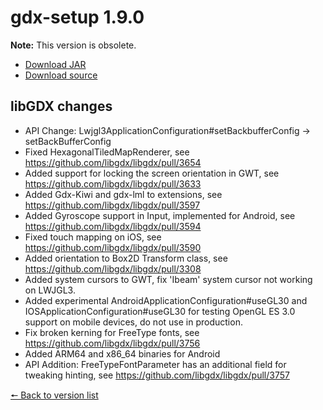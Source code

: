 # gdx-setup 1.9.0

**Note:** This version is obsolete.

* [Download JAR](https://github.com/JavaCakeGames/gdx-setup-archive/raw/main/gdx-setup_1.9.0.jar)
* [Download source](https://github.com/JavaCakeGames/gdx-setup-archive/raw/main/sources/gdx-setup_1.9.0.zip)

## libGDX changes

- API Change: Lwjgl3ApplicationConfiguration#setBackbufferConfig -> setBackBufferConfig
- Fixed HexagonalTiledMapRenderer, see https://github.com/libgdx/libgdx/pull/3654
- Added support for locking the screen orientation in GWT, see https://github.com/libgdx/libgdx/pull/3633
- Added Gdx-Kiwi and gdx-lml to extensions, see https://github.com/libgdx/libgdx/pull/3597
- Added Gyroscope support in Input, implemented for Android, see https://github.com/libgdx/libgdx/pull/3594
- Fixed touch mapping on iOS, see https://github.com/libgdx/libgdx/pull/3590
- Added orientation to Box2D Transform class, see https://github.com/libgdx/libgdx/pull/3308
- Added system cursors to GWT, fix 'Ibeam' system cursor not working on LWJGL3.
- Added experimental AndroidApplicationConfiguration#useGL30 and IOSApplicationConfiguration#useGL30 for testing OpenGL ES 3.0 support on mobile devices, do not use in production.
- Fix broken kerning for FreeType fonts, see https://github.com/libgdx/libgdx/pull/3756
- Added ARM64 and x86_64 binaries for Android
- API Addition: FreeTypeFontParameter has an additional field for tweaking hinting, see https://github.com/libgdx/libgdx/pull/3757

[🠔 Back to version list](https://javacakegames.github.io/gdx-setup-archive/)
